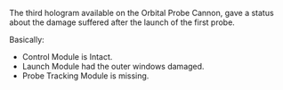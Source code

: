 The third hologram available on the Orbital Probe Cannon, gave a status about the damage suffered after the launch of the first probe.

Basically:
- Control Module is Intact.
- Launch Module had the outer windows damaged.
- Probe Tracking Module is missing.